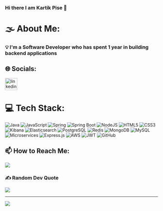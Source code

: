 ### Hi there I am Kartik Pise 👋

# 🌫 About Me:
### 💡  I'm a Software Developer who has spent 1 year in building backend applications

## 🌐 Socials:
<a href="https://www.linkedin.com/in/kartik-pise-436898276/"><img src='https://cdn.jsdelivr.net/npm/simple-icons@3.0.1/icons/linkedin.svg' alt='linkedin' height='40'></a>

# 💻 Tech Stack:
![Java](https://img.shields.io/badge/Java-%23ED8B00.svg?style=for-the-badge&logo=openjdk&logoColor=white) 
![JavaScript](https://img.shields.io/badge/JavaScript-%23F7DF1E.svg?style=for-the-badge&logo=javascript&logoColor=black) 
![Spring](https://img.shields.io/badge/Spring-%236DB33F.svg?style=for-the-badge&logo=spring&logoColor=white) 
![Spring Boot](https://img.shields.io/badge/Spring%20Boot-%236DB33F.svg?style=for-the-badge&logo=spring-boot&logoColor=white) 
![NodeJS](https://img.shields.io/badge/Node.js-%23339933.svg?style=for-the-badge&logo=node.js&logoColor=white) 
![HTML5](https://img.shields.io/badge/HTML5-%23E34F26.svg?style=for-the-badge&logo=html5&logoColor=white) 
![CSS3](https://img.shields.io/badge/CSS3-%231572B6.svg?style=for-the-badge&logo=css3&logoColor=white) 
![Kibana](https://img.shields.io/badge/Kibana-%23005571.svg?style=for-the-badge&logo=elasticstack&logoColor=white) 
![Elasticsearch](https://img.shields.io/badge/Elasticsearch-%23005571.svg?style=for-the-badge&logo=elasticsearch&logoColor=white) 
![PostgreSQL](https://img.shields.io/badge/PostgreSQL-%23336791.svg?style=for-the-badge&logo=postgresql&logoColor=white) 
![Redis](https://img.shields.io/badge/Redis-%23DC382D.svg?style=for-the-badge&logo=redis&logoColor=white) 
![MongoDB](https://img.shields.io/badge/MongoDB-%2347A248.svg?style=for-the-badge&logo=mongodb&logoColor=white) 
![MySQL](https://img.shields.io/badge/MySQL-%2300758F.svg?style=for-the-badge&logo=mysql&logoColor=white) 
![Microservices](https://img.shields.io/badge/Microservices-%23007ACC.svg?style=for-the-badge&logo=microgenetics&logoColor=white) 
![Express.js](https://img.shields.io/badge/Express.js-%23404d59.svg?style=for-the-badge&logo=express&logoColor=%2361DAFB) 
![AWS](https://img.shields.io/badge/AWS-%23FF9900.svg?style=for-the-badge&logo=amazon-aws&logoColor=white) 
![JWT](https://img.shields.io/badge/JWT-%23000000.svg?style=for-the-badge&logo=JSON%20web%20tokens&logoColor=white) 
![GitHub](https://img.shields.io/badge/GitHub-%23121011.svg?style=for-the-badge&logo=github&logoColor=white) 

## 📫 How to Reach Me:
<a href="mailto:kartikpise111@gmail.com"><img src="https://img.shields.io/badge/Gmail-D14836?style=for-the-badge&logo=gmail&logoColor=white"></a>

### ✍️ Random Dev Quote
![](https://quotes-github-readme.vercel.app/api?type=horizontal&theme=radical)

---
[![](https://visitcount.itsvg.in/api?id=kartikpise&icon=0&color=8)](https://visitcount.itsvg.in)

<!-- Proudly created with GPRM ( https://gprm.itsvg.in ) -->
